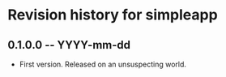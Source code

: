 # Revision history for simpleapp

## 0.1.0.0 -- YYYY-mm-dd

* First version. Released on an unsuspecting world.

